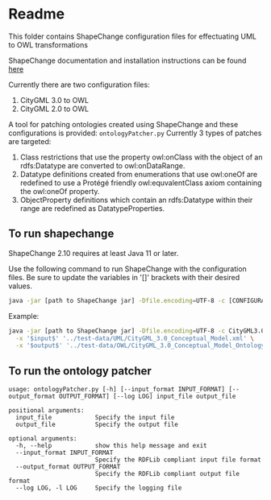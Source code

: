 # Readme

This folder contains ShapeChange configuration files for effectuating UML to OWL transformations

ShapeChange documentation and installation instructions can be found [here](https://shapechange.net/get-started/)

Currently there are two configuration files:
1. CityGML 3.0 to OWL
2. CityGML 2.0 to OWL

A tool for patching ontologies created using ShapeChange and these configurations is provided: `ontologyPatcher.py`
Currently 3 types of patches are targeted:
1. Class restrictions that use the property owl:onClass with the object of an rdfs:Datatype are converted to owl:onDataRange.
2. Datatype definitions created from enumerations that use owl:oneOf are redefined to use a Protégé friendly owl:equvalentClass axiom 
containing the owl:oneOf property.
3. ObjectProperty definitions which contain an rdfs:Datatype within their range are redefined as DatatypeProperties.

## To run shapechange
ShapeChange 2.10 requires at least Java 11 or later.

Use the following command to run ShapeChange with the configuration files. Be sure to update the variables in '[]' brackets with their desired values.
```bash
java -jar [path to ShapeChange jar] -Dfile.encoding=UTF-8 -c [CONFIGURATION FILE] -x '$input$' '[UML FILE]' -x '$output$' '[OUTPUT FOLDER]'
```

Example:
```bash
java -jar [path to ShapeChange jar] -Dfile.encoding=UTF-8 -c CityGML3.0_config.xml \
  -x '$input$' '../test-data/UML/CityGML_3.0_Conceptual_Model.xml' \
  -x '$output$' '../test-data/OWL/CityGML_3.0_Conceptual_Model_Ontology'
```

## To run the ontology patcher
```
usage: ontologyPatcher.py [-h] [--input_format INPUT_FORMAT] [--output_format OUTPUT_FORMAT] [--log LOG] input_file output_file

positional arguments:
  input_file            Specify the input file
  output_file           Specify the output file

optional arguments:
  -h, --help            show this help message and exit
  --input_format INPUT_FORMAT
                        Specify the RDFLib compliant input file format
  --output_format OUTPUT_FORMAT
                        Specify the RDFLib compliant output file format
  --log LOG, -l LOG     Specify the logging file
```